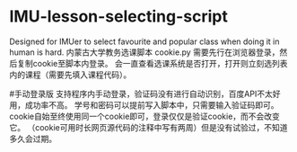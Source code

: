# IMU-lesson-selecting-script
Designed for IMUer to select favourite and popular class when doing it in human is hard.
内蒙古大学教务选课脚本
cookie.py 需要先行在浏览器登录，然后复制cookie至脚本内登录。
会一直查看选课系统是否打开，打开则立刻选列表内的课程（需要先填入课程代码）。

#手动登录版
支持程序内手动登录，验证码没有进行自动识别，百度API不太好用，成功率不高。
学号和密码可以提前写入脚本中，只需要输入验证码即可。
cookie自始至终使用同一个cookie即可，登录仅仅是验证cookie，而不会改变它。
（cookie可用时长网页源代码的注释中写有两周）但是没有试验过，不知道多久会过期。
